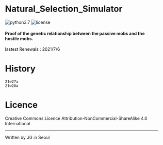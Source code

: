# Natural_Selection_Simulator

![python3.7](https://img.shields.io/badge/python-3.7.2-brightgreen)
![license](https://img.shields.io/badge/license-CC--BY--NC--SA-orange)

#### Proof of the genetic relationship between the passive mobs and the hostile mobs.

lastest Renewals : 2021/7/6

# History

```
21w27a
21w28a
```

# Licence

 Creative Commons Licence Attribution-NonCommercial-ShareAlike 4.0 International
 
---
 
 Written by JG in Seoul
